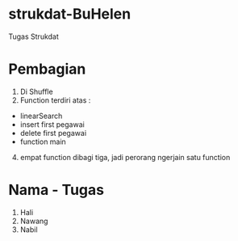 # strukdat-BuHelen
Tugas Strukdat

# Pembagian
1. Di Shuffle
2. Function terdiri atas :
  - linearSearch
  - insert first pegawai
  - delete first pegawai
  - function main
4. empat function dibagi tiga, jadi perorang ngerjain satu function

# Nama - Tugas
1. Hali
2. Nawang
3. Nabil
